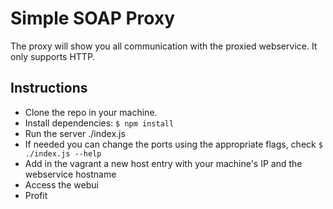 Simple SOAP Proxy
=================

The proxy will show you all communication with the proxied webservice.
It only supports HTTP.

## Instructions

* Clone the repo in your machine.
* Install dependencies: ```$ npm install```
* Run the server ./index.js
* If needed you can change the ports using the appropriate flags, check ```$ ./index.js --help```
* Add in the vagrant a new host entry with your machine's IP and the webservice hostname
* Access the webui
* Profit